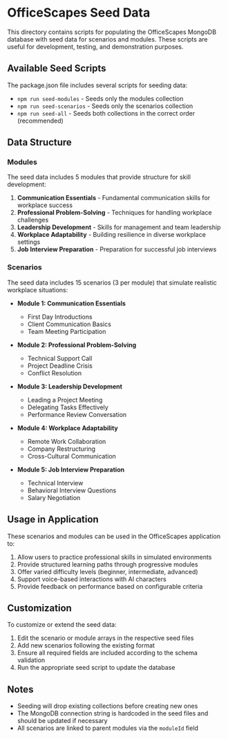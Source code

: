 # OfficeScapes Seed Data

This directory contains scripts for populating the OfficeScapes MongoDB database with seed data for scenarios and modules. These scripts are useful for development, testing, and demonstration purposes.

## Available Seed Scripts

The package.json file includes several scripts for seeding data:

- `npm run seed-modules` - Seeds only the modules collection
- `npm run seed-scenarios` - Seeds only the scenarios collection
- `npm run seed-all` - Seeds both collections in the correct order (recommended)

## Data Structure

### Modules

The seed data includes 5 modules that provide structure for skill development:

1. **Communication Essentials** - Fundamental communication skills for workplace success
2. **Professional Problem-Solving** - Techniques for handling workplace challenges
3. **Leadership Development** - Skills for management and team leadership
4. **Workplace Adaptability** - Building resilience in diverse workplace settings
5. **Job Interview Preparation** - Preparation for successful job interviews

### Scenarios

The seed data includes 15 scenarios (3 per module) that simulate realistic workplace situations:

- **Module 1: Communication Essentials**
  - First Day Introductions
  - Client Communication Basics
  - Team Meeting Participation

- **Module 2: Professional Problem-Solving**
  - Technical Support Call
  - Project Deadline Crisis
  - Conflict Resolution

- **Module 3: Leadership Development**
  - Leading a Project Meeting
  - Delegating Tasks Effectively
  - Performance Review Conversation

- **Module 4: Workplace Adaptability**
  - Remote Work Collaboration
  - Company Restructuring
  - Cross-Cultural Communication

- **Module 5: Job Interview Preparation**
  - Technical Interview
  - Behavioral Interview Questions
  - Salary Negotiation

## Usage in Application

These scenarios and modules can be used in the OfficeScapes application to:

1. Allow users to practice professional skills in simulated environments
2. Provide structured learning paths through progressive modules
3. Offer varied difficulty levels (beginner, intermediate, advanced)
4. Support voice-based interactions with AI characters
5. Provide feedback on performance based on configurable criteria

## Customization

To customize or extend the seed data:

1. Edit the scenario or module arrays in the respective seed files
2. Add new scenarios following the existing format
3. Ensure all required fields are included according to the schema validation
4. Run the appropriate seed script to update the database

## Notes

- Seeding will drop existing collections before creating new ones
- The MongoDB connection string is hardcoded in the seed files and should be updated if necessary
- All scenarios are linked to parent modules via the `moduleId` field 